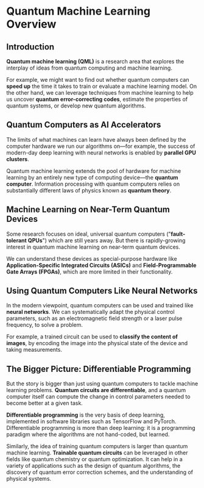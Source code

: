 # Quantum Machine Learning Overview

## Introduction
**Quantum machine learning (QML)** is a research area that explores the interplay of ideas from quantum computing and machine learning.

For example, we might want to find out whether quantum computers can **speed up** the time it takes to train or evaluate a machine learning model. On the other hand, we can leverage techniques from machine learning to help us uncover **quantum error-correcting codes**, estimate the properties of quantum systems, or develop new quantum algorithms.

## Quantum Computers as AI Accelerators

The limits of what machines can learn have always been defined by the computer hardware we run our algorithms on—for example, the success of modern-day deep learning with neural networks is enabled by **parallel GPU clusters**.

Quantum machine learning extends the pool of hardware for machine learning by an entirely new type of computing device—the **quantum computer**. Information processing with quantum computers relies on substantially different laws of physics known as **quantum theory**.

## Machine Learning on Near-Term Quantum Devices

Some research focuses on ideal, universal quantum computers ("**fault-tolerant QPUs**") which are still years away. But there is rapidly-growing interest in quantum machine learning on near-term quantum devices.

We can understand these devices as special-purpose hardware like **Application-Specific Integrated Circuits (ASICs)** and **Field-Programmable Gate Arrays (FPGAs)**, which are more limited in their functionality.

## Using Quantum Computers Like Neural Networks

In the modern viewpoint, quantum computers can be used and trained like **neural networks**. We can systematically adapt the physical control parameters, such as an electromagnetic field strength or a laser pulse frequency, to solve a problem.

For example, a trained circuit can be used to **classify the content of images**, by encoding the image into the physical state of the device and taking measurements.

## The Bigger Picture: Differentiable Programming

But the story is bigger than just using quantum computers to tackle machine learning problems. **Quantum circuits are differentiable**, and a quantum computer itself can compute the change in control parameters needed to become better at a given task.

**Differentiable programming** is the very basis of deep learning, implemented in software libraries such as TensorFlow and PyTorch. Differentiable programming is more than deep learning: it is a programming paradigm where the algorithms are not hand-coded, but learned.

Similarly, the idea of training quantum computers is larger than quantum machine learning. **Trainable quantum circuits** can be leveraged in other fields like quantum chemistry or quantum optimization. It can help in a variety of applications such as the design of quantum algorithms, the discovery of quantum error correction schemes, and the understanding of physical systems.
